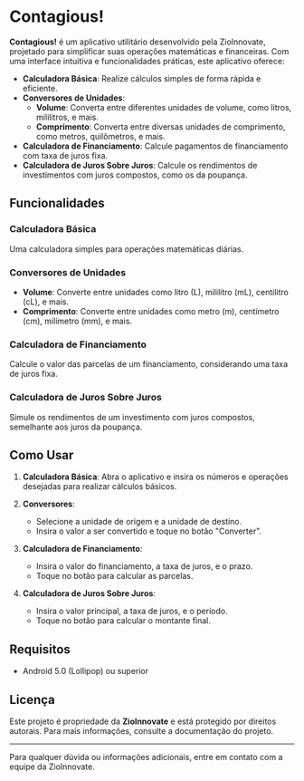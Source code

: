 # Contagious!

**Contagious!** é um aplicativo utilitário desenvolvido pela ZioInnovate, projetado para simplificar suas operações matemáticas e financeiras. Com uma interface intuitiva e funcionalidades práticas, este aplicativo oferece:

- **Calculadora Básica**: Realize cálculos simples de forma rápida e eficiente.
- **Conversores de Unidades**:
    - **Volume**: Converta entre diferentes unidades de volume, como litros, mililitros, e mais.
    - **Comprimento**: Converta entre diversas unidades de comprimento, como metros, quilômetros, e mais.
- **Calculadora de Financiamento**: Calcule pagamentos de financiamento com taxa de juros fixa.
- **Calculadora de Juros Sobre Juros**: Calcule os rendimentos de investimentos com juros compostos, como os da poupança.

## Funcionalidades

### Calculadora Básica
Uma calculadora simples para operações matemáticas diárias.

### Conversores de Unidades
- **Volume**: Converte entre unidades como litro (L), mililitro (mL), centilitro (cL), e mais.
- **Comprimento**: Converte entre unidades como metro (m), centímetro (cm), milímetro (mm), e mais.

### Calculadora de Financiamento
Calcule o valor das parcelas de um financiamento, considerando uma taxa de juros fixa.

### Calculadora de Juros Sobre Juros
Simule os rendimentos de um investimento com juros compostos, semelhante aos juros da poupança.

## Como Usar

1. **Calculadora Básica**: Abra o aplicativo e insira os números e operações desejadas para realizar cálculos básicos.

2. **Conversores**:
    - Selecione a unidade de origem e a unidade de destino.
    - Insira o valor a ser convertido e toque no botão "Converter".

3. **Calculadora de Financiamento**:
    - Insira o valor do financiamento, a taxa de juros, e o prazo.
    - Toque no botão para calcular as parcelas.

4. **Calculadora de Juros Sobre Juros**:
    - Insira o valor principal, a taxa de juros, e o período.
    - Toque no botão para calcular o montante final.

## Requisitos

- Android 5.0 (Lollipop) ou superior

## Licença

Este projeto é propriedade da **ZioInnovate** e está protegido por direitos autorais. Para mais informações, consulte a documentação do projeto.

---

Para qualquer dúvida ou informações adicionais, entre em contato com a equipe da ZioInnovate.